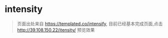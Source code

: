 # intensity

> 页面出处来自 https://templated.co/intensify, 目前已经基本完成页面,点击 http://39.108.150.22/itensity/ 预览效果
